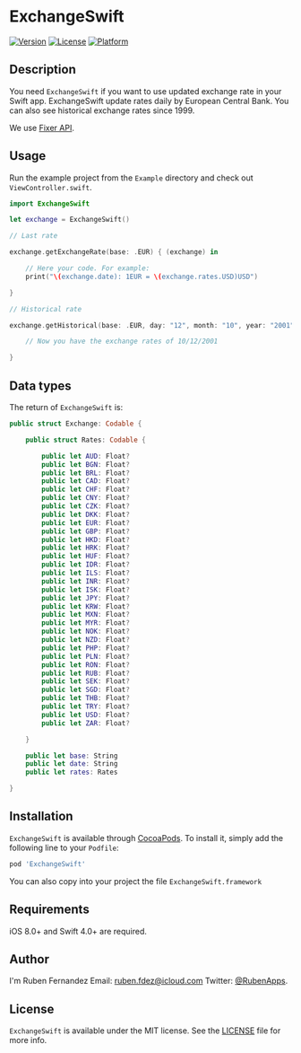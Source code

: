 # ExchangeSwift

[![Version](https://img.shields.io/cocoapods/v/ExchangeSwift.svg?style=flat)](http://cocoapods.org/pods/ExchangeSwift)
[![License](https://img.shields.io/cocoapods/l/ExchangeSwift.svg?style=flat)](http://cocoapods.org/pods/ExchangeSwift)
[![Platform](https://img.shields.io/cocoapods/p/ExchangeSwift.svg?style=flat)](http://cocoapods.org/pods/ExchangeSwift)



## Description
You need `ExchangeSwift` if you want to use updated exchange rate in your Swift app. ExchangeSwift update rates daily by European Central Bank. You can also see historical exchange rates since 1999.

We use [Fixer API](https://github.com/fixerAPI/fixer).

## Usage
Run the example project from the `Example` directory and check out `ViewController.swift`.

```swift
import ExchangeSwift

let exchange = ExchangeSwift()

// Last rate

exchange.getExchangeRate(base: .EUR) { (exchange) in

    // Here your code. For example:
    print("\(exchange.date): 1EUR = \(exchange.rates.USD)USD")

}

// Historical rate

exchange.getHistorical(base: .EUR, day: "12", month: "10", year: "2001") { (exchange) in

    // Now you have the exchange rates of 10/12/2001

}


```

## Data types
The return of `ExchangeSwift` is:

```swift
public struct Exchange: Codable {

    public struct Rates: Codable {

        public let AUD: Float?
        public let BGN: Float?
        public let BRL: Float?
        public let CAD: Float?
        public let CHF: Float?
        public let CNY: Float?
        public let CZK: Float?
        public let DKK: Float?
        public let EUR: Float?
        public let GBP: Float?
        public let HKD: Float?
        public let HRK: Float?
        public let HUF: Float?
        public let IDR: Float?
        public let ILS: Float?
        public let INR: Float?
        public let ISK: Float?
        public let JPY: Float?
        public let KRW: Float?
        public let MXN: Float?
        public let MYR: Float?
        public let NOK: Float?
        public let NZD: Float?
        public let PHP: Float?
        public let PLN: Float?
        public let RON: Float?
        public let RUB: Float?
        public let SEK: Float?
        public let SGD: Float?
        public let THB: Float?
        public let TRY: Float?
        public let USD: Float?
        public let ZAR: Float?

    }

    public let base: String
    public let date: String
    public let rates: Rates

}

```

## Installation

`ExchangeSwift` is available through [CocoaPods](http://cocoapods.org). To install
it, simply add the following line to your `Podfile`:

```ruby
pod 'ExchangeSwift'
```

You can also copy into your project the file `ExchangeSwift.framework`


## Requirements
iOS 8.0+ and Swift 4.0+ are required.

## Author

I'm Ruben Fernandez
Email: [ruben.fdez@icloud.com](mailto:ruben.fdez@icloud.com)
Twitter: [@RubenApps](http://twitter.com/RubenApps).

## License

`ExchangeSwift` is available under the MIT license. See the [LICENSE](LICENSE) file for more info.
